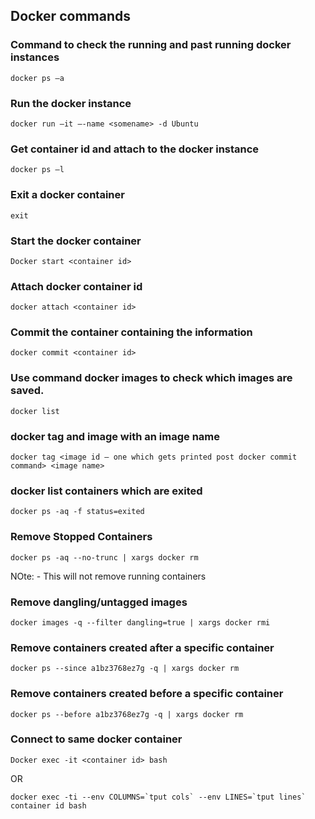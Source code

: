 ## Docker commands 

### Command to check the running and past running docker instances

```
docker ps –a 
```

### Run the docker instance

```
docker run –it –-name <somename> -d Ubuntu
```

### Get container id and attach to the docker instance

```
docker ps –l
```

### Exit a docker container

```
exit
```

### Start the docker container

```
Docker start <container id>
```

### Attach docker container id

```
docker attach <container id> 
```

### Commit the container containing the information

```
docker commit <container id>
```

### Use command docker images to check which images are saved.

```
docker list 
```

### docker tag and image with an image name

```
docker tag <image id – one which gets printed post docker commit command> <image name>
```

### docker list containers which are exited

```
docker ps -aq -f status=exited
```

### Remove Stopped Containers 

```
docker ps -aq --no-trunc | xargs docker rm
```
NOte: - This will not remove running containers 

### Remove dangling/untagged images

```
docker images -q --filter dangling=true | xargs docker rmi
```

### Remove containers created after a specific container

```
docker ps --since a1bz3768ez7g -q | xargs docker rm
```

### Remove containers created before a specific container

```
docker ps --before a1bz3768ez7g -q | xargs docker rm
```

### Connect to same docker container

```
Docker exec -it <container id> bash
```
OR
```
docker exec -ti --env COLUMNS=`tput cols` --env LINES=`tput lines` container id bash
```

